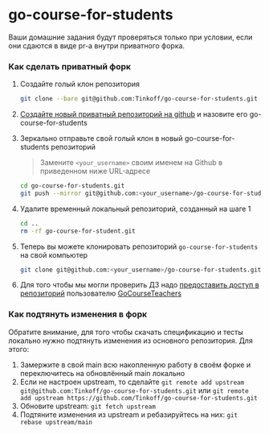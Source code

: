 # go-course-for-students

Ваши домашние задания будут проверяться только при условии, если они сдаются в виде pr-а внутри приватного форка.

### Как сделать приватный форк

1. Создайте голый клон репозитория
    ```bash
    git clone --bare git@github.com:Tinkoff/go-course-for-students.git
    ```

2. [Создайте новый приватный репозиторий на github](https://docs.github.com/ru/repositories/creating-and-managing-repositories/creating-a-new-repository)
   и назовите его go-course-for-students

3. Зеркально отправьте свой голый клон в новый go-course-for-students репозиторий
   > Замените `<your_username>` своим именем на Github в приведенном ниже URL-адресе

    ```bash
    cd go-course-for-students.git
    git push --mirror git@github.com:<your_username>/go-course-for-students.git
    ```

4. Удалите временный локальный репозиторий, созданный на шаге 1
   ```bash
   cd ..
   rm -rf go-course-for-student.git
   ```

5. Теперь вы можете клонировать репозиторий `go-course-for-students` на свой компьютер
   ```bash
   git clone git@github.com:<your_username>/go-course-for-students.git
   ```

6. Для того чтобы мы могли проверить ДЗ надо [предоставить доступ в репозиторий](https://docs.github.com/ru/account-and-profile/setting-up-and-managing-your-personal-account-on-github/managing-access-to-your-personal-repositories/inviting-collaborators-to-a-personal-repository)
пользователю [GoCourseTeachers](https://github.com/GoCourseTeachers)


### Как подтянуть изменения в форк

Обратите внимание, для того чтобы скачать спецификацию и тесты локально нужно подтянуть изменения из основного репозитория.
Для этого:
1. Замержите в свой main всю накопленную работу в своём форке и переключитесь на обновлённый main локально
2. Если не настроен upstream, то сделайте ```git remote add upstream git@github.com:Tinkoff/go-course-for-students.git``` или ```git remote add upstream https://github.com/Tinkoff/go-course-for-students.git```
3. Обновите upstream: ```git fetch upstream```
4. Подтяните изменения из upstream и ребазируйтесь на них: ```git rebase upstream/main```
